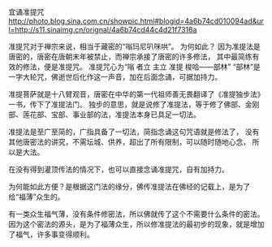 宜诵准提咒
http://photo.blog.sina.com.cn/showpic.html#blogid=4a6b74cd010094ad&url=http://s11.sinaimg.cn/orignal/4a6b74cd44c4d21f7316a
 
准提咒对于禅宗来说，相当于藏密的“嗡玛尼叭咪哄”。
为何如此？
 因为准提法是唐密的，唐密在唐朝末年被禁止，而禅宗承接了唐密的许多修法，
其中最简练有效的修法，便是准提咒。
准提咒心为“嗡 者立 主立 准提 梭哈——部林”
 “部林”是一字大轮咒，佛逝世后化作这一声音，加在后面念诵，可据加持力。
 
 准提菩萨就是十八臂观音，唐密在中华的第一代祖师善无畏翻译了《准提独步法》一书，传下了准提法门。
 独步的意思，就是说修了准提法，等于修了佛部、金刚部、莲花部、宝部、事业部的法，准提法本身已具足一切法。
 
 准提法是至广至简的，广指具备了一切法，简指念诵这句咒语就是修法了，
 没有其他唐密法的讲究，不需坛城、供养，超出了所有限制，可以随时随地心念，
所以是大法。
 
 在没有得到灌顶传法的情况下，也可以直接念诵准提咒，自有加持力。
 
 为何能如此方便？是根据这门法的缘分，佛传准提法在佛经的记载上，是为了给“福薄”众生的。
 
 有一类众生福气薄，没有条件修密法，所以佛就传了这个不需要什么条件的密法。
 因为这个密法的源头，是为了福薄众生，所以修准提法的最初步的现象，就是增加了福气，许多事变得顺利。
 
   
